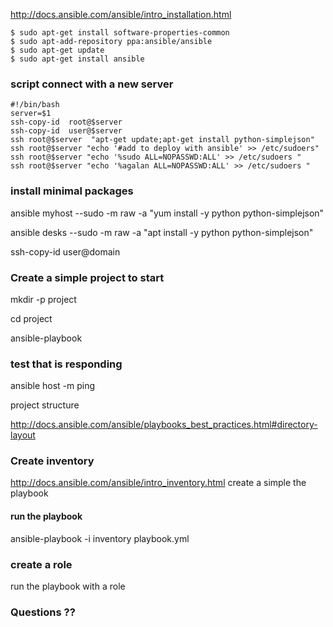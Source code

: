 
http://docs.ansible.com/ansible/intro_installation.html

    $ sudo apt-get install software-properties-common
    $ sudo apt-add-repository ppa:ansible/ansible
    $ sudo apt-get update
    $ sudo apt-get install ansible

### script connect with a new server

    #!/bin/bash 
    server=$1
    ssh-copy-id  root@$server
    ssh-copy-id  user@$server
    ssh root@$server  "apt-get update;apt-get install python-simplejson"
    ssh root@$server "echo '#add to deploy with ansible' >> /etc/sudoers"
    ssh root@$server "echo '%sudo ALL=NOPASSWD:ALL' >> /etc/sudoers "
    ssh root@$server "echo '%agalan ALL=NOPASSWD:ALL' >> /etc/sudoers "

### install minimal packages

ansible myhost --sudo -m raw -a "yum install -y python python-simplejson"


ansible desks --sudo -m raw -a "apt install -y python python-simplejson"

ssh-copy-id user@domain


### Create a simple project to start

mkdir -p project

cd project

ansible-playbook


### test that is responding

ansible host -m ping

project structure

http://docs.ansible.com/ansible/playbooks_best_practices.html#directory-layout

### Create inventory

http://docs.ansible.com/ansible/intro_inventory.html
create a simple the playbook

#### run the playbook

ansible-playbook -i inventory playbook.yml


### create a role

run the playbook with a role

### Questions  ??













